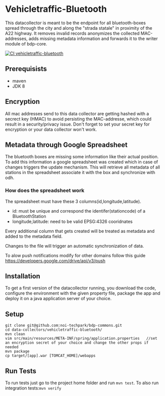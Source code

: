 Vehicletraffic-Bluetooth
========================

This datacollector is meant to be the endpoint for all bluetooth-boxes spread through the city and along the "strada statale" in proximity of the A22 highway. It removes invalid records anonymizes the collected MAC-addresses, adds missing metadata information and forwards it to the writer module of bdp-core.

[![CI vehicletraffic-bluetooth](https://github.com/noi-techpark/bdp-commons/actions/workflows/ci-vehicletraffic-bluetooth.yml/badge.svg)](https://github.com/noi-techpark/bdp-commons/actions/workflows/ci-vehicletraffic-bluetooth.yml)

## Prerequisists
- maven
- JDK 8

## Encryption
All mac addresses send to this data collector are getting hashed with a secrect key (HMAC) to avoid persisting the MAC-addresse, which could result in a security/privacy issue. Don't forget to set your secret key for encryption or your data collector won't work.

## Metadata through Google Spreadsheet
The bluetooth boxes are missing some information like their actual position. To add this information a google spreadsheet was created which in case of changes triggers the update mechanism. This will retrieve all metadata of all stations in the spreadsheet associate it with the box and synchronize with odh.
### How does the spreadsheet work
The spreadsheet must have these 3 columns(id,longitude,latitude).
- id: must be unique and correspond the identifer(stationcode) of a BluetoothStation
- longitude,latitude: need to be valid EPSG:4326 cooridnates

Every additional column that gets created will be treated as metadata and added to the metadata field.

Changes to the file will trigger an automatic synchronization of data.

To alow push notifications modify for other domains follow this guide https://developers.google.com/drive/api/v3/push

## Installation
To get a first version of the datacollector running, you download the code, configure the environment with the given property file, package the app and deploy it on a java application server of your choice.


## Setup

```
git clone git@github.com:noi-techpark/bdp-commons.git
cd data-collectors/vehicletraffic-bluetooth/
mvn clean
vim src/main/resources/META-INF/spring/application.properties	//set an encryption secret of your choice and change the other props if needed
mvn package
cp target/[app].war [TOMCAT_HOME]/webapps
```

## Run Tests
To run tests just go to the project home folder and run `mvn test`. To also run integration tests:`mvn verify`

